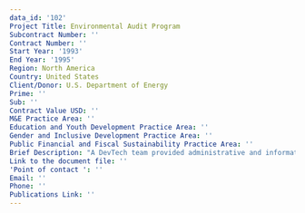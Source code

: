 ```yaml
---
data_id: '102'
Project Title: Environmental Audit Program
Subcontract Number: ''
Contract Number: ''
Start Year: '1993'
End Year: '1995'
Region: North America
Country: United States
Client/Donor: U.S. Department of Energy
Prime: ''
Sub: ''
Contract Value USD: ''
M&E Practice Area: ''
Education and Youth Development Practice Area: ''
Gender and Inclusive Development Practice Area: ''
Public Financial and Fiscal Sustainability Practice Area: ''
Brief Description: "A DevTech team provided administrative and information management support services to the Office of Environmental Audit \r\nat DOE facilities nationwide. The team was responsible for the implementation, operation, documentation,\r\n and maintenance of systems for the collection, verification, and publication of audit team (i.e., DOE staff and contractors) data."
Link to the document file: ''
'Point of contact ': ''
Email: ''
Phone: ''
Publications Link: ''
---
```

